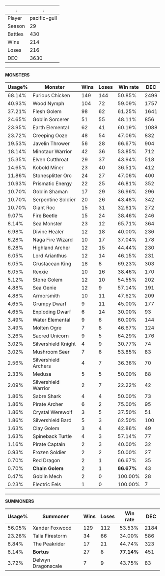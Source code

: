.|.
|-|-
Player|pacific-gull
Season|29
Battles|430
Wins|214
Loses|216
DEC|3630

---
**MONSTERS**

Usage%|Monster|Wins|Loses|Win rate|DEC|
-|-|-|-|-|-|
68.14%|Furious Chicken|149|144|50.85%|2499|
40.93%|Wood Nymph|104|72|59.09%|1757|
37.21%|Flesh Golem|98|62|61.25%|1641|
24.65%|Goblin Sorcerer|51|55|48.11%|856|
23.95%|Earth Elemental|62|41|60.19%|1088|
23.72%|Creeping Ooze|48|54|47.06%|832|
19.53%|Javelin Thrower|56|28|66.67%|904|
18.14%|Minotaur Warrior|42|36|53.85%|712|
15.35%|Elven Cutthroat|29|37|43.94%|518|
14.65%|Kobold Miner|23|40|36.51%|412|
11.86%|Stonesplitter Orc|24|27|47.06%|400|
10.93%|Prismatic Energy|22|25|46.81%|352|
10.70%|Goblin Shaman|17|29|36.96%|296|
10.70%|Serpentine Soldier|20|26|43.48%|342|
10.70%|Giant Roc|15|31|32.61%|272|
9.07%|Fire Beetle|15|24|38.46%|246|
8.14%|Sea Monster|23|12|65.71%|364|
6.98%|Divine Healer|12|18|40.00%|236|
6.28%|Naga Fire Wizard|10|17|37.04%|178|
6.28%|Highland Archer|12|15|44.44%|230|
6.05%|Lord Arianthus|12|14|46.15%|231|
6.05%|Crustacean King|18|8|69.23%|303|
6.05%|Rexxie|10|16|38.46%|170|
5.12%|Stone Golem|12|10|54.55%|202|
4.88%|Sea Genie|12|9|57.14%|191|
4.88%|Armorsmith|10|11|47.62%|209|
4.65%|Grumpy Dwarf|9|11|45.00%|177|
4.65%|Exploding Dwarf|6|14|30.00%|93|
3.49%|Water Elemental|9|6|60.00%|144|
3.49%|Molten Ogre|7|8|46.67%|124|
3.26%|Sacred Unicorn|9|5|64.29%|176|
3.02%|Silvershield Knight|4|9|30.77%|74|
3.02%|Mushroom Seer|7|6|53.85%|83|
2.56%|Silvershield Archers|4|7|36.36%|70|
2.33%|Medusa|5|5|50.00%|88|
2.09%|Silvershield Warrior|2|7|22.22%|42|
1.86%|Sabre Shark|4|4|50.00%|73|
1.86%|Pirate Archer|6|2|75.00%|95|
1.86%|Crystal Werewolf|3|5|37.50%|51|
1.86%|Silvershield Bard|5|3|62.50%|100|
1.63%|Clay Golem|3|4|42.86%|49|
1.63%|Spineback Turtle|4|3|57.14%|77|
1.16%|Pirate Captain|2|3|40.00%|32|
0.93%|Frozen Soldier|2|2|50.00%|27|
0.70%|Red Dragon|2|1|66.67%|35|
0.70%|**Chain Golem**|2|1|**66.67%**|43|
0.47%|Goblin Mech|2|0|100.00%|28|
0.23%|Electric Eels|1|0|100.00%|7|

---
**SUMMONERS**

Usage%|Summoner|Wins|Loses|Win rate|DEC|
-|-|-|-|-|-|
56.05%|Xander Foxwood|129|112|53.53%|2184|
23.26%|Talia Firestorm|34|66|34.00%|586|
8.84%|The Peakrider|17|21|44.74%|323|
8.14%|**Bortus**|27|8|**77.14%**|451|
3.72%|Delwyn Dragonscale|7|9|43.75%|83|

